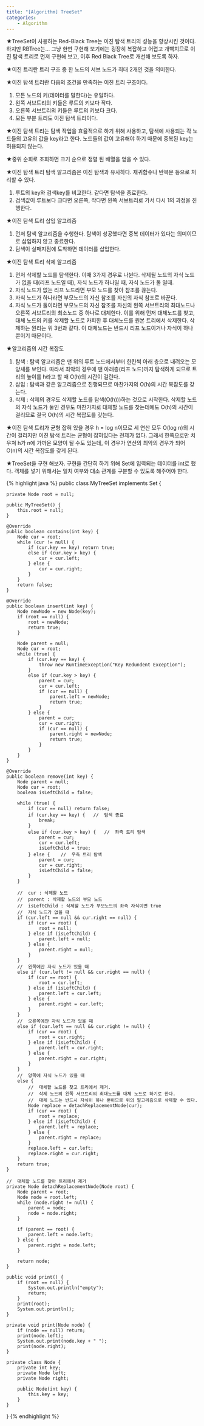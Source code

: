 ```yaml
---
title: "[Algorithm] TreeSet"
categories:
    - Algorithm
---
```

★TreeSet이 사용하는 Red-Black Tree는 이진 탐색 트리의 성능을 향상시킨 것이다. 하지만 RBTree는... 그냥 한번 구현해 보기에는 굉장히 복잡하고 어렵고 개빡치므로 이진 탐색 트리로 먼저 구현해 보고, 이후 Red Black Tree로 개선해 보도록 하자.

★이진 트리란 트리 구조 중 한 노드의 서브 노드가 최대 2개인 것을 의미한다.

★이진 탐색 트리란 다음의 조건을 만족하는 이진 트리 구조이다.
1. 모든 노드의 키(데이터를 말한다)는 유일하다.
2. 왼쪽 서브트리의 키들은 루트의 키보다 작다.
3. 오른쪽 서브트리의 키들은 루트의 키보다 크다.
4. 모든 부분 트리도 이진 탐색 트리이다.

★이진 탐색 트리는 탐색 작업을 효율적으로 하기 위해 사용하고, 탐색에 사용되는 각 노드들의 고유의 값을 key라고 한다. 노드들의 값이 고유해야 하기 때문에 중복된 key는 허용되지 않는다.

★중위 순회로 조회하면 크기 순으로 정렬 된 배열을 얻을 수 있다.

★이진 탐색 트리 탐색 알고리즘은 이진 탐색과 유사하다. 재귀함수나 반복문 등으로 처리할 수 있다.
1. 루트의 key와 검색key를 비교한다. 같다면 탐색을 종료한다.
2. 검색값이 루트보다 크다면 오른쪽, 작다면 왼쪽 서브트리로 가서 다시 1의 과정을 진행한다.

★이진 탐색 트리 삽입 알고리즘
1. 먼저 탐색 알고리즘을 수행한다. 탐색이 성공했다면 중복 데이터가 있다는 의미이므로 삽입하지 않고 종료한다.
2. 탐색이 실패지점에 도착하면 데이터를 삽입한다.

★이진 탐색 트리 삭제 알고리즘
1. 먼저 삭제할 노드를 탐색한다. 이때 3가지 경우로 나뉜다. 삭제될 노드의 자식 노드가 없을 때(리프 노드일 때), 자식 노드가 하나일 때, 자식 노드가 둘 일때.
2. 자식 노드가 없는 리프 노드라면 부모 노드를 찾아 참조를 끊는다.
3. 자식 노드가 하나라면 부모노드의 자신 참조를 자신의 자식 참조로 바꾼다.
4. 자식 노드가 둘이라면 부모노드의 자신 참조를 자신의 왼쪽 서브트리의 최대노드나 오른쪽 서브트리의 최소노드 중 하나로 대체한다. 이를 위해 먼저 대체노드를 찾고, 대체 노드의 키를 삭제할 노드로 카피한 후 대체노드를 원본 트리에서 삭제한다. 삭제하는 원리는 위 3번과 같다. 이 대체노드는 반드시 리프 노드이거나 자식이 하나뿐이기 때문이다.

★알고리즘의 시간 복잡도
1. 탐색 : 탐색 알고리즘은 맨 위의 루트 노드에서부터 한칸씩 아래 층으로 내려오는 모양새를 보인다. 따라서 최악의 경우에 맨 아래층(리프 노드)까지 탐색하게 되므로 트리의 높이를 h라고 할 때 O(h)의 시간이 걸린다.
2. 삽입 : 탐색과 같은 알고리즘으로 진행되므로 마찬가지의 O(h)의 시간 복잡도를 갖는다.
3. 삭제 : 삭제의 경우도 삭제할 노드를 탐색(O(h)))하는 것으로 시작한다. 삭제할 노드의 자식 노드가 둘인 경우도 마찬가지로 대체할 노드를 찾는데에도 O(h)의 시간이 걸리므로 결국 O(h)의 시간 복잡도를 갖는다.

★이진 탐색 트리가 균형 잡혀 있을 경우 h = log n이므로 세 연산 모두 O(log n)의 시간이 걸리지만 이진 탐색 트리는 균형이 잡혀있다는 전제가 없다. 그래서 한쪽으로만 치우쳐 h가 n에 가까운 모양이 될 수도 있는데, 이 경우가 연산의 최악의 경우가 되어 O(n)의 시간 복잡도를 갖게 된다.

★TreeSet을 구현 해보자. 구현을 간단히 하기 위해 Set에 입력되는 데이터를 int로 했다. 객체를 넣기 위해서는 일치 여부와 대소 관계를 구분할 수 있도록 해주어야 한다.

{% highlight java %}
public class MyTreeSet implements Set {
	
	private Node root = null;
	
	public MyTreeSet() {
		this.root = null;
	}

	@Override
	public boolean contains(int key) {
		Node cur = root;
		while (cur != null) {
			if (cur.key == key) return true;
			else if (cur.key > key) {
				cur = cur.left;
			} else {
				cur = cur.right;
			}
		}
		return false;
	}
	
	@Override
	public boolean insert(int key) {
		Node newNode = new Node(key);
		if (root == null) {
			root = newNode;
			return true;
		}
		
		Node parent = null;
		Node cur = root;
		while (true) {
			if (cur.key == key) {
				throw new RuntimeException("Key Redundent Exception");
			}
			else if (cur.key > key) {
				parent = cur;
				cur = cur.left;
				if (cur == null) {
					parent.left = newNode;
					return true;
				}
			} else {
				parent = cur;
				cur = cur.right;
				if (cur == null) {
					parent.right = newNode;
					return true;
				}
			}
		}
	}
	
	@Override
	public boolean remove(int key) {
		Node parent = null;
		Node cur = root;
		boolean isLeftChild = false;
		
		while (true) {
			if (cur == null) return false;
			if (cur.key == key) {	//	탐색 종료
				break;
			}
			else if (cur.key > key) {	//	좌측 트리 탐색
				parent = cur;
				cur = cur.left;
				isLeftChild = true;
			} else {	//	우측 트리 탐색
				parent = cur;
				cur = cur.right;
				isLeftChild = false;
			}
		}
		
		//	cur : 삭제할 노드
		//	parent : 삭제할 노드의 부모 노드
		//	isLeftChild : 삭제할 노드가 부모노드의 좌측 자식이면 true
		//	자식 노드가 없을 때
		if (cur.left == null && cur.right == null) {
			if (cur == root) {
				root = null;
			} else if (isLeftChild) {
				parent.left = null;
			} else {
				parent.right = null;
			}
		}
		//	왼쪽에만 자식 노드가 있을 때
		else if (cur.left != null && cur.right == null) {
			if (cur == root) {
				root = cur.left;
			} else if (isLeftChild) {
				parent.left = cur.left;
			} else {
				parent.right = cur.left;
			}
		}
		//	오른쪽에만 자식 노드가 있을 때
		else if (cur.left == null && cur.right != null) {
			if (cur == root) {
				root = cur.right;
			} else if (isLeftChild) {
				parent.left = cur.right;
			} else {
				parent.right = cur.right;
			}
		}
		//	양쪽에 자식 노드가 있을 때
		else {
			//	대체할 노드를 찾고 트리에서 제거.
			//	삭제 노드의 왼쪽 서브트리의 최대노드를 대체 노드로 하기로 한다.
			//	대체 노드는 반드시 자식이 하나 뿐이므로 위의 알고리즘으로 삭제할 수 있다.
			Node replace = detachReplacementNode(cur);
			if (cur == root) {
				root = replace;
			} else if (isLeftChild) {
				parent.left = replace;
			} else {
				parent.right = replace;
			}
			replace.left = cur.left;
			replace.right = cur.right;
		}
		return true;
	}
	
	//	대체할 노드를 찾아 트리에서 제거
	private Node detachReplacementNode(Node root) {
		Node parent = root;
		Node node = root.left;
		while (node.right != null) {
			parent = node;
			node = node.right;
		}
		
		if (parent == root) {
			parent.left = node.left;
		} else {
			parent.right = node.left;
		}
		
		return node;
	}
	
	public void print() {
		if (root == null) {
			System.out.println("empty");
			return;
		}
		print(root);
		System.out.println();
	}
	
	private void print(Node node) {
		if (node == null) return;
		print(node.left);
		System.out.print(node.key + " ");
		print(node.right);
	}

	private class Node {
		private int key;
		private Node left;
		private Node right;
		
		public Node(int key) {
			this.key = key;
		}
	}
}
{% endhighlight %}